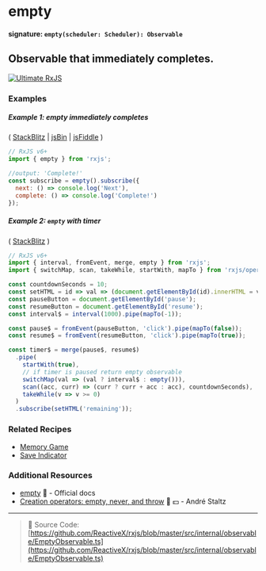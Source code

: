 # empty

#### signature: `empty(scheduler: Scheduler): Observable`

## Observable that immediately completes.

[![Ultimate RxJS](https://drive.google.com/uc?export=view&id=1htrban3k3Z8CxiKwEV6bdmxW5Wu8xdWX "Ultimate RxJS")](https://ultimatecourses.com/courses/rxjs?ref=4)

### Examples

##### Example 1: empty immediately completes

(
[StackBlitz](https://stackblitz.com/edit/typescript-aqfpkq?file=index.ts&devtoolsheight=100)
| [jsBin](http://jsbin.com/rodubucaqa/1/edit?js,console) |
[jsFiddle](https://jsfiddle.net/btroncone/bz71mzuy/) )

```js
// RxJS v6+
import { empty } from 'rxjs';

//output: 'Complete!'
const subscribe = empty().subscribe({
  next: () => console.log('Next'),
  complete: () => console.log('Complete!')
});
```

##### Example 2: `empty` with timer

(
[StackBlitz](https://stackblitz.com/edit/typescript-uujo8t?file=index.ts&devtoolsheight=50)
)

```js
// RxJS v6+
import { interval, fromEvent, merge, empty } from 'rxjs';
import { switchMap, scan, takeWhile, startWith, mapTo } from 'rxjs/operators';

const countdownSeconds = 10;
const setHTML = id => val => (document.getElementById(id).innerHTML = val);
const pauseButton = document.getElementById('pause');
const resumeButton = document.getElementById('resume');
const interval$ = interval(1000).pipe(mapTo(-1));

const pause$ = fromEvent(pauseButton, 'click').pipe(mapTo(false));
const resume$ = fromEvent(resumeButton, 'click').pipe(mapTo(true));

const timer$ = merge(pause$, resume$)
  .pipe(
    startWith(true),
    // if timer is paused return empty observable
    switchMap(val => (val ? interval$ : empty())),
    scan((acc, curr) => (curr ? curr + acc : acc), countdownSeconds),
    takeWhile(v => v >= 0)
  )
  .subscribe(setHTML('remaining'));
```

### Related Recipes

- [Memory Game](../../recipes/memory-game.md)
- [Save Indicator](../../recipes/save-indicator.md)

### Additional Resources

- [empty](https://rxjs.dev/api/index/function/empty)
  📰 - Official docs
- [Creation operators: empty, never, and throw](https://egghead.io/lessons/rxjs-creation-operators-empty-never-throw?course=rxjs-beyond-the-basics-creating-observables-from-scratch)
  🎥 💵 - André Staltz

---

> 📁 Source Code:
> [https://github.com/ReactiveX/rxjs/blob/master/src/internal/observable/EmptyObservable.ts](https://github.com/ReactiveX/rxjs/blob/master/src/internal/observable/EmptyObservable.ts)
